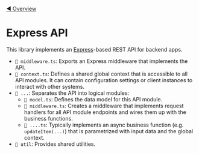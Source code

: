 [◀️ Overview](../../README.md)

# Express API

This library implements an [Express](https://expressjs.com/)-based REST API for backend apps.

- `📄 middleware.ts`: Exports an Express middleware that implements the API.
- `📄 context.ts`: Defines a shared global context that is accessible to all API modules. It can contain configuration settings or client instances to interact with other systems.
- `📁 ...`: Separates the API into logical modules:
  - `📄 model.ts`: Defines the data model for this API module.
  - `📄 middleware.ts`: Creates a middleware that implements request handlers for all API module endpoints and wires them up with the business functions.
  - `📄 ....ts`: Typically implements an async business function (e.g. `updateItem(...)`) that is parametrized with input data and the global context.
- `📁 util`: Provides shared utilities.
